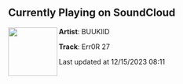 ## Currently Playing on SoundCloud

[<img align="left" width="100" src="https://i1.sndcdn.com/artworks-vrCdxOz07Y7pYBtl-O5RpkQ-t500x500.jpg">](https://soundcloud.com/zestubuu/err0r-27)

**Artist**: BUUKIID 

**Track**: Err0R 27

Last updated at 12/15/2023 08:11
